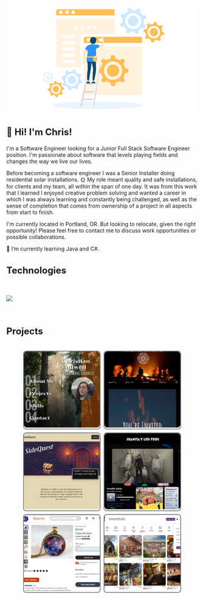 <!-- ☕Javascript | 📊SQL | 🎨HTML/CSS | 🐍Python | 📩Express.js | 🧪Flask | 🔰Node.js | ⚛Redux.js/React.js | ⚗SQLAlchemy | 💠Sequelize | 🐘Postgresql | 💨Tailwind CSS -->

![website-construction](/construct.png)
<h2 style="font-size: 1.5rem; font-weight: bold;"> 👋 Hi! I'm Chris!</h2>

I'm a Software Engineer looking for a Junior Full Stack Software Engineer position. I'm passionate about software that levels playing fields and changes the way we live our lives.

Before becoming a software engineer I was a Senior Installer doing residential solar installations. 🌞 My role meant quality and safe installations, for clients and my team, all within the span of one day. It was from this work that I learned I enjoyed creative problem solving and wanted a career in which I was always learning and constantly being challenged, as well as the sense of completion that comes from ownership of a project in all aspects from start to finish.

I'm currently located in Portland, OR. But looking to relocate, given the right opportunity! Please feel free to contact me to discuss work opportunities or possible collaborations.

🌱 I’m currently learning Java and C#.
&nbsp;
<!-- 🤔I'm currently refactoring my past projects to make them as polished as possible, while also exploring new technologies and languages to add to my aresnal.⚔ -->
<h2 style="font-size: 1.5rem; font-weight: bold;">Technologies</h2>
&nbsp;
<p>
  <p href="https://skillicons.dev" align="center" style="display: flex; align-items: center;" >
    <img src="https://skillicons.dev/icons?i=androidstudio,aws,cs,css,docker,eclipse,express,html,flask,git,java,js,nodejs,nextjs,postgres,postman,prisma,py,react,redux,sqlite,sequelize,tailwind,ts,visualstudio,vscode&perline=9" />
  </p>
</p>
&nbsp;
<h2 style="font-size: 1.5rem; font-weight: bold;"> Projects</h2>
&nbsp;
<div
  style="
    display: flex;
    flex-wrap: wrap;
    justify-content: center;
    gap: 0.5rem;
    flex-direction: row;
  "
  align="center"
  gap=".5rem"
>
  <a
    href="https://cludwell.github.io/"
    target="_blank"
    style="overflow: hidden; border-radius: 0.5rem; border: 2px solid gray"
  >
    <img
      src="./portfolio.png"
      style="
        object-fit: cover;
        width: 200px;
        height: 200px;
        border-radius: 0.5rem;
      "
    />
  </a>
  <a
    href="https://spokeswheel.vercel.app/"
    target="_blank"
    style="overflow: hidden; border-radius: 0.5rem; border: 2px solid gray"
  >
    <img
      src="./spokeswheel.png"
      style="
        object-fit: cover;
        width: 200px;
        height: 200px;
        border-radius: 0.5rem;
      "
    />
  </a>
  <a
    href="https://sidequest-grd2.onrender.com/"
    target="_blank"
    style="
      overflow: hidden;
      border-radius: 0.5rem;
      border: 2px solid gray;
      text-decoration: none;
    "
  >
    <img
      src="./sidequest.png"
      style="
        object-fit: cover;
        width: 200px;
        height: 200px;
        border-radius: 0.5rem;
      "
    />
  </a>
  <a
    href="https://fancamp.onrender.com/"
    target="_blank"
    style="
      overflow: hidden;
      border-radius: 0.5rem;
      border: 2px solid gray;
      text-decoration: none;
    "
  >
    <img
      src="./juanita.png"
      style="
        object-fit: cover;
        width: 200px;
        height: 200px;
        border-radius: 0.5rem;
      "
    />
  </a>
  <a
    href="https://spacey-yscj.onrender.com/"
    target="_blank"
    style="
      overflow: hidden;
      border-radius: 0.5rem;
      border: 2px solid gray;
      text-decoration: none;
    "
  >
    <img
      src="./spacey.png"
      style="
        object-fit: cover;
        width: 200px;
        height: 200px;
        border-radius: 0.5rem;
      "
    />
  </a>
  <a
    href="https://chris-auth-me-373j.onrender.com/"
    target="_blank"
    style="
      overflow: hidden;
      border-radius: 0.5rem;
      border: 2px solid gray;
      text-decoration: none;
    "
  >
    <img
      src="./scarebnb.png"
      style="
        object-fit: cover;
        width: 200px;
        height: 200px;
        border-radius: 0.5rem;
      "
    />
  </a>
</div>

<!--
**cludwell/cludwell** is a ✨ _special_ ✨ repository because its `README.md` (this file) appears on your GitHub profile.

<!-- Here are some ideas to get you started:

- 🔭 I’m currently working on ...
- 🌱 I’m currently learning ...
- 👯 I’m looking to collaborate on ...
- 🤔 I’m looking for help with ...
- 💬 Ask me about ...
- 📫 How to reach me: ...
- 😄 Pronouns: ...
- ⚡ Fun fact: ...
-->
